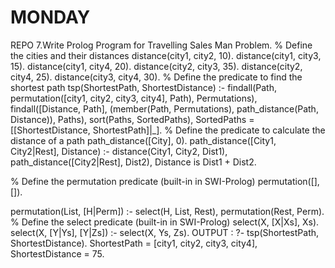 # MONDAY
REPO
7.Write Prolog Program for Travelling Sales Man Problem.
 % Define the cities and their distances distance(city1, city2, 10).
 distance(city1, city3, 15). 
distance(city1, city4, 20).
 distance(city2, city3, 35).
 distance(city2, city4, 25). 
distance(city3, city4, 30).
 % Define the predicate to find the shortest path
 tsp(ShortestPath, ShortestDistance) :- findall(Path, permutation([city1, city2, city3, city4], Path), Permutations), 
findall([Distance, Path], (member(Path, Permutations), path_distance(Path, Distance)), Paths), sort(Paths, SortedPaths), SortedPaths = [[ShortestDistance, ShortestPath]|_].
 % Define the predicate to calculate the distance of a path
 path_distance([City], 0).
 path_distance([City1, City2|Rest], Distance) :- distance(City1, City2, Dist1), path_distance([City2|Rest], Dist2), Distance is Dist1 + Dist2. 

% Define the permutation predicate (built-in in SWI-Prolog) permutation([], []). 

permutation(List, [H|Perm]) :- select(H, List, Rest), permutation(Rest, Perm). 
% Define the select predicate (built-in in SWI-Prolog) select(X, [X|Xs], Xs). select(X, [Y|Ys], [Y|Zs]) :- select(X, Ys, Zs).
 OUTPUT :  ?-  tsp(ShortestPath, ShortestDistance). 
ShortestPath = [city1, city2, city3, city4], ShortestDistance = 75. 

